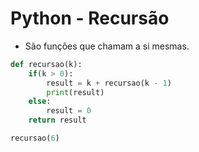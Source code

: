 # Python - Recursão

- São funções que chamam a si mesmas.

~~~python
def recursao(k):
    if(k > 0):
        result = k + recursao(k - 1)
        print(result)
    else:
        result = 0
    return result

recursao(6)
~~~
